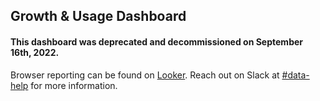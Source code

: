 ## Growth & Usage Dashboard
#### This dashboard was deprecated and decommissioned on September 16th, 2022.

Browser reporting can be found on [Looker](https://mozilla.cloud.looker.com/folders/742).
Reach out on Slack at [#data-help](https://mozilla.slack.com/archives/C4D5ZA91B) for more information.


